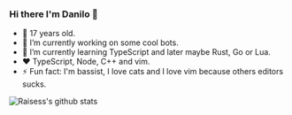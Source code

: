 ### Hi there I'm Danilo 👋

- 👨 17 years old.
- 🔭 I’m currently working on some cool bots.
- 🌱 I’m currently learning TypeScript and later maybe Rust, Go or Lua.
- ❤️ TypeScript, Node, C++ and vim.
- ⚡ Fun fact: I'm bassist, I love cats and I love vim because others editors sucks.

![Raisess's github stats](https://github-readme-stats.vercel.app/api?username=Raisess&hide=contribs,prs)
